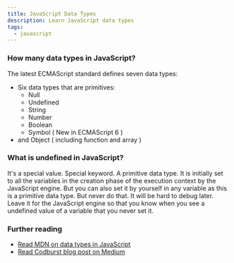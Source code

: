 ```yaml
---
title: JavaScript Data Types
description: Learn JavaScript data types
tags:
  - javascript
---
```


### How many data types in JavaScript?

The latest ECMAScript standard defines seven data types:

- Six data types that are primitives:
  - Null
  - Undefined
  - String
  - Number
  - Boolean
  - Symbol ( New in ECMAScript 6 )
- and Object ( including function and array )

### What is undefined in JavaScript?

It's a special value. Special keyword. A primitive data type. It is initially set to all the variables in the creation phase of the execution context by the JavaScript engine. But you can also set it by yourself in any variable as this is a primitive data type. But never do that. It will be hard to debug later. Leave it for the JavaScript engine so that you know when you see a undefined value of a variable that you never set it.

### Further reading

- [Read MDN on data types in JavaScript](https://developer.mozilla.org/en-US/docs/Web/JavaScript/Data_structures)
- [Read Codburst blog post on Medium](https://codeburst.io/javascript-data-types-explained-347555cd2d4d)